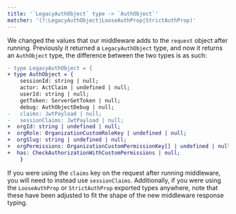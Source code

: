 ```yaml
---
title: '`LegacyAuthObject` type -> `AuthObject`'
matcher: '(?:LegacyAuthObject|LooseAuthProp|StrictAuthProp)'
---
```


We changed the values that our middleware adds to the `request` object after running. Previously it returned a `LegacyAuthObject` type, and now it returns an `AuthObject` type, the difference between the two types is as such:

```diff
- type LegacyAuthObject = {
+ type AuthObject = {
    sessionId: string | null;
    actor: ActClaim | undefined | null;
    userId: string | null;
    getToken: ServerGetToken | null;
    debug: AuthObjectDebug | null;
-   claims: JwtPayload | null;
-   sessionClaims: JwtPayload | null;
+  orgId: string | undefined | null;
+  orgRole: OrganizationCustomRoleKey | undefined | null;
+  orgSlug: string | undefined | null;
+  orgPermissions: OrganizationCustomPermissionKey[] | undefined | null;
+  has: CheckAuthorizationWithCustomPermissions | null;
    }
```

If you were using the `claims` key on the request after running middleware, you will need to instead use `sessionClaims`. Additionally, if you were using the `LooseAuthProp` or `StrictAuthProp` exported types anywhere, note that these have been adjusted to fit the shape of the new middleware response typing.
